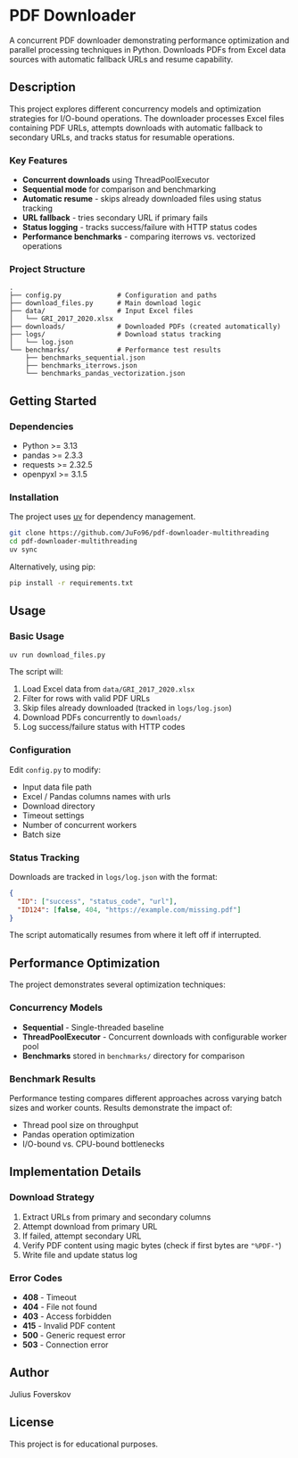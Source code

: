 # PDF Downloader

A concurrent PDF downloader demonstrating performance optimization and parallel processing techniques in Python. Downloads PDFs from Excel data sources with automatic fallback URLs and resume capability.

## Description

This project explores different concurrency models and optimization strategies for I/O-bound operations. The downloader processes Excel files containing PDF URLs, attempts downloads with automatic fallback to secondary URLs, and tracks status for resumable operations.

### Key Features
- **Concurrent downloads** using ThreadPoolExecutor
- **Sequential mode** for comparison and benchmarking
- **Automatic resume** - skips already downloaded files using status tracking
- **URL fallback** - tries secondary URL if primary fails
- **Status logging** - tracks success/failure with HTTP status codes
- **Performance benchmarks** - comparing iterrows vs. vectorized operations

### Project Structure
```
.
├── config.py              # Configuration and paths
├── download_files.py      # Main download logic
├── data/                  # Input Excel files
│   └── GRI_2017_2020.xlsx
├── downloads/             # Downloaded PDFs (created automatically)
├── logs/                  # Download status tracking
│   └── log.json
└── benchmarks/            # Performance test results
    ├── benchmarks_sequential.json
    ├── benchmarks_iterrows.json
    └── benchmarks_pandas_vectorization.json
```

## Getting Started

### Dependencies
- Python >= 3.13
- pandas >= 2.3.3
- requests >= 2.32.5
- openpyxl >= 3.1.5

### Installation

The project uses [uv](https://docs.astral.sh/uv/getting-started/installation/) for dependency management.

```bash
git clone https://github.com/JuFo96/pdf-downloader-multithreading
cd pdf-downloader-multithreading
uv sync
```

Alternatively, using pip:
```bash
pip install -r requirements.txt
```

## Usage

### Basic Usage
```bash
uv run download_files.py
```

The script will:
1. Load Excel data from `data/GRI_2017_2020.xlsx`
2. Filter for rows with valid PDF URLs
3. Skip files already downloaded (tracked in `logs/log.json`)
4. Download PDFs concurrently to `downloads/`
5. Log success/failure status with HTTP codes

### Configuration

Edit `config.py` to modify:
- Input data file path
- Excel / Pandas columns names with urls
- Download directory
- Timeout settings
- Number of concurrent workers
- Batch size

### Status Tracking

Downloads are tracked in `logs/log.json` with the format:
```json
{
  "ID": ["success", "status_code", "url"],
  "ID124": [false, 404, "https://example.com/missing.pdf"]
}
```

The script automatically resumes from where it left off if interrupted.

## Performance Optimization

The project demonstrates several optimization techniques:

### Concurrency Models
- **Sequential** - Single-threaded baseline
- **ThreadPoolExecutor** - Concurrent downloads with configurable worker pool
- **Benchmarks** stored in `benchmarks/` directory for comparison

### Benchmark Results
Performance testing compares different approaches across varying batch sizes and worker counts. Results demonstrate the impact of:
- Thread pool size on throughput
- Pandas operation optimization
- I/O-bound vs. CPU-bound bottlenecks

## Implementation Details

### Download Strategy
1. Extract URLs from primary and secondary columns
2. Attempt download from primary URL
3. If failed, attempt secondary URL
4. Verify PDF content using magic bytes (check if first bytes are `"%PDF-"`)
5. Write file and update status log

### Error Codes
- **408** - Timeout
- **404** - File not found
- **403** - Access forbidden
- **415** - Invalid PDF content
- **500** - Generic request error
- **503** - Connection error

## Author

Julius Foverskov

## License

This project is for educational purposes.